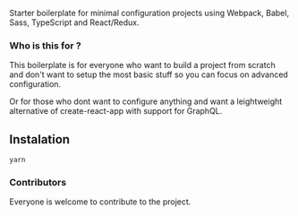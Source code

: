 Starter boilerplate for minimal configuration projects using Webpack, Babel, Sass, TypeScript and React/Redux.

### Who is this for ?
This boilerplate is for everyone who want to build a project from scratch and don't want to setup the most basic stuff so you can focus on advanced configuration.

Or for those who dont want to configure anything and want a leightweight alternative of create-react-app with support for GraphQL.

## Instalation

`yarn`

### Contributors

Everyone is welcome to contribute to the project.
